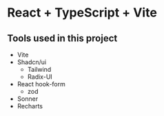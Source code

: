 # React + TypeScript + Vite

## Tools used in this project
  - Vite
  - Shadcn/ui
    - Tailwind
    - Radix-UI
  - React hook-form
    - zod
  - Sonner
  - Recharts
